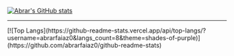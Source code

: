 [![Abrar's GitHub stats](https://github-readme-stats.vercel.app/api?username=abrarfaiaz0&show_icons=true&theme=shades-of-purple)](https://github.com/abrarfaiaz0/github-readme-stats)
<hr>
[![Top Langs](https://github-readme-stats.vercel.app/api/top-langs/?username=abrarfaiaz0&langs_count=8&theme=shades-of-purple)](https://github.com/abrarfaiaz0/github-readme-stats)
